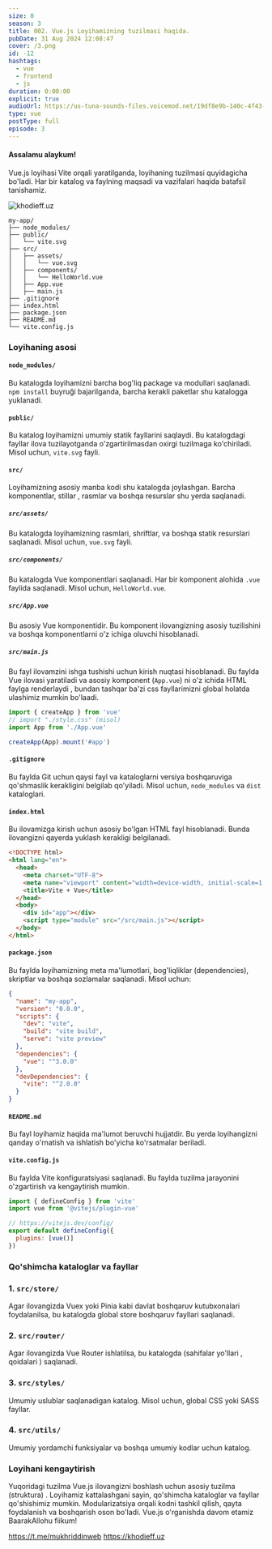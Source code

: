 ```yaml
---
size: 0
season: 3
title: 002. Vue.js Loyihamizning tuzilmasi haqida.
pubDate: 31 Aug 2024 12:08:47
cover: /3.png
id: -12
hashtags:
  - vue
  - frontend
  - js
duration: 0:00:00
explicit: true
audioUrl: https://us-tuna-sounds-files.voicemod.net/19df8e9b-140c-4f43-8c0e-09c162821765-1658350707858.mp3
type: vue
postType: full
episode: 3
---
```



#### Assalamu alaykum!

Vue.js loyihasi Vite orqali yaratilganda, loyihaning tuzilmasi quyidagicha bo'ladi. Har bir katalog va faylning maqsadi va vazifalari haqida batafsil tanishamiz.

![khodieff.uz](https://media.dev.to/cdn-cgi/image/width=1000,height=420,fit=cover,gravity=auto,format=auto/https%3A%2F%2Fdev-to-uploads.s3.amazonaws.com%2Fuploads%2Farticles%2Fhmm717h7vt1ft02iqmvh.jpg "khodieff.uz")

```
my-app/
├── node_modules/
├── public/
│   └── vite.svg
├── src/
│   ├── assets/
│   │   └── vue.svg
│   ├── components/
│   │   └── HelloWorld.vue
│   ├── App.vue
│   ├── main.js
├── .gitignore
├── index.html
├── package.json
├── README.md
└── vite.config.js
```

### Loyihaning asosi

#### `node_modules/`

Bu katalogda loyihamizni barcha bog'liq package va modullari saqlanadi. `npm install` buyruği bajarilganda, barcha kerakli paketlar shu katalogga yuklanadi.

#### `public/`

Bu katalog loyihamizni umumiy statik fayllarini saqlaydi. Bu katalogdagi fayllar ilova tuzilayotganda o'zgartirilmasdan oxirgi tuzilmaga ko'chiriladi. Misol uchun, `vite.svg` fayli.

#### `src/`

Loyihamizning asosiy manba kodi shu katalogda joylashgan. Barcha komponentlar, stillar , rasmlar va boshqa resurslar shu yerda saqlanadi.

##### `src/assets/`

Bu katalogda loyihamizning rasmlari, shriftlar, va boshqa statik resurslari saqlanadi. Misol uchun, `vue.svg` fayli.

##### `src/components/`

Bu katalogda Vue komponentlari saqlanadi. Har bir komponent alohida `.vue` faylida saqlanadi. Misol uchun, `HelloWorld.vue`.

##### `src/App.vue`

Bu asosiy Vue komponentidir. Bu komponent ilovangizning asosiy tuzilishini va boshqa komponentlarni o'z ichiga oluvchi hisoblanadi.

##### `src/main.js`

Bu fayl ilovamzini ishga tushishi uchun kirish nuqtasi hisoblanadi. Bu faylda Vue ilovasi yaratiladi va asosiy komponent (`App.vue`) ni o'z ichida HTML faylga renderlaydi , bundan tashqar ba'zi css fayllarimizni global holatda ulashimiz mumkin bo'laadi.

```javascript
import { createApp } from 'vue'
// import "./style.css" (misol)
import App from './App.vue'

createApp(App).mount('#app')
```

#### `.gitignore`

Bu faylda Git uchun qaysi fayl va kataloglarni versiya boshqaruviga qo'shmaslik kerakligini belgilab qo'yiladi. Misol uchun, `node_modules` va `dist` kataloglari.

#### `index.html`

Bu ilovamizga kirish uchun asosiy bo'lgan HTML fayl hisoblanadi. Bunda ilovangizni qayerda yuklash kerakligi belgilanadi.

```html
<!DOCTYPE html>
<html lang="en">
  <head>
    <meta charset="UTF-8">
    <meta name="viewport" content="width=device-width, initial-scale=1.0">
    <title>Vite + Vue</title>
  </head>
  <body>
    <div id="app"></div>
    <script type="module" src="/src/main.js"></script>
  </body>
</html>
```

#### `package.json`

Bu faylda loyihamizning meta ma'lumotlari, bog'liqliklar (dependencies), skriptlar va boshqa sozlamalar saqlanadi. Misol uchun:

```json
{
  "name": "my-app",
  "version": "0.0.0",
  "scripts": {
    "dev": "vite",
    "build": "vite build",
    "serve": "vite preview"
  },
  "dependencies": {
    "vue": "^3.0.0"
  },
  "devDependencies": {
    "vite": "^2.0.0"
  }
}
```

#### `README.md`

Bu fayl loyihamiz haqida ma'lumot beruvchi hujjatdir. Bu yerda loyihangizni qanday o'rnatish va ishlatish bo'yicha ko'rsatmalar beriladi.

#### `vite.config.js`

Bu faylda Vite konfiguratsiyasi saqlanadi. Bu faylda tuzilma jarayonini o'zgartirish va kengaytirish mumkin.

```javascript
import { defineConfig } from 'vite'
import vue from '@vitejs/plugin-vue'

// https://vitejs.dev/config/
export default defineConfig({
  plugins: [vue()]
})
```

### Qo'shimcha kataloglar va fayllar

### 1. `src/store/`

Agar ilovangizda Vuex yoki Pinia kabi davlat boshqaruv kutubxonalari foydalanilsa, bu katalogda global store boshqaruv fayllari saqlanadi.

### 2. `src/router/`

Agar ilovangizda Vue Router ishlatilsa, bu katalogda (sahifalar yo'llari , qoidalari ) saqlanadi.

### 3. `src/styles/`

Umumiy uslublar saqlanadigan katalog. Misol uchun, global CSS yoki SASS fayllar.

### 4. `src/utils/`

Umumiy yordamchi funksiyalar va boshqa umumiy kodlar uchun katalog.

### Loyihani kengaytirish

Yuqoridagi tuzilma Vue.js ilovangizni boshlash uchun asosiy tuzilma (struktura) . Loyihamiz kattalashgani sayin, qo'shimcha kataloglar va fayllar qo'shishimiz mumkin. Modularizatsiya orqali kodni tashkil qilish, qayta foydalanish va boshqarish oson bo'ladi. Vue.js o'rganishda davom etamiz BaarakAllohu fiikum!

https://t.me/mukhriddinweb
https://khodieff.uz